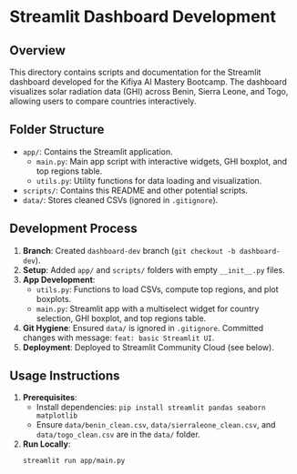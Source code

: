 # Streamlit Dashboard Development

## Overview
This directory contains scripts and documentation for the Streamlit dashboard developed for the Kifiya AI Mastery Bootcamp. The dashboard visualizes solar radiation data (GHI) across Benin, Sierra Leone, and Togo, allowing users to compare countries interactively.

## Folder Structure
- `app/`: Contains the Streamlit application.
  - `main.py`: Main app script with interactive widgets, GHI boxplot, and top regions table.
  - `utils.py`: Utility functions for data loading and visualization.
- `scripts/`: Contains this README and other potential scripts.
- `data/`: Stores cleaned CSVs (ignored in `.gitignore`).

## Development Process
1. **Branch**: Created `dashboard-dev` branch (`git checkout -b dashboard-dev`).
2. **Setup**: Added `app/` and `scripts/` folders with empty `__init__.py` files.
3. **App Development**:
   - `utils.py`: Functions to load CSVs, compute top regions, and plot boxplots.
   - `main.py`: Streamlit app with a multiselect widget for country selection, GHI boxplot, and top regions table.
4. **Git Hygiene**: Ensured `data/` is ignored in `.gitignore`. Committed changes with message: `feat: basic Streamlit UI`.
5. **Deployment**: Deployed to Streamlit Community Cloud (see below).

## Usage Instructions
1. **Prerequisites**:
   - Install dependencies: `pip install streamlit pandas seaborn matplotlib`
   - Ensure `data/benin_clean.csv`, `data/sierraleone_clean.csv`, and `data/togo_clean.csv` are in the `data/` folder.
2. **Run Locally**:
   ```bash
   streamlit run app/main.py

